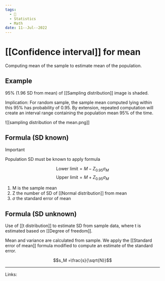 ```yaml
---
tags:
  - 🌱
  - Statistics
  - Math
date: 11--Jul--2022
---
```


# [[Confidence interval]] for mean

Computing mean of the sample to estimate mean of the population.

## Example

95% (1.96 SD from mean) of [[Sampling distribution]] image is shaded.

Implication: For random sample, the sample mean computed lying within this 95% has probability of 0.95. By extension, repeated computation will create an interval range containing the population mean 95% of the time.

![[sampling distribution of the mean.png]]

## Formula (SD known)

> [!important]
> Population SD must be known to apply formula

$$\text{Lower limit} = M - Z_{0.95}\sigma_M$$
$$\text{Upper limit} = M + Z_{0.95}\sigma_M$$

1. M is the sample mean
2. Z the number of SD of [[Normal distribution]] from mean
3. $\sigma$ the standard error of mean

## Formula (SD unknown)

Use of [[t distribution]] to estimate SD from sample data, where t is estimated based on [[Degree of freedom]].

Mean and variance are calculated from sample. We apply the [[Standard error of mean]] formula modified to compute an estimate of the standard error.

$$s_M =\frac{s}{\sqrt{N}}$$



---
Links: 